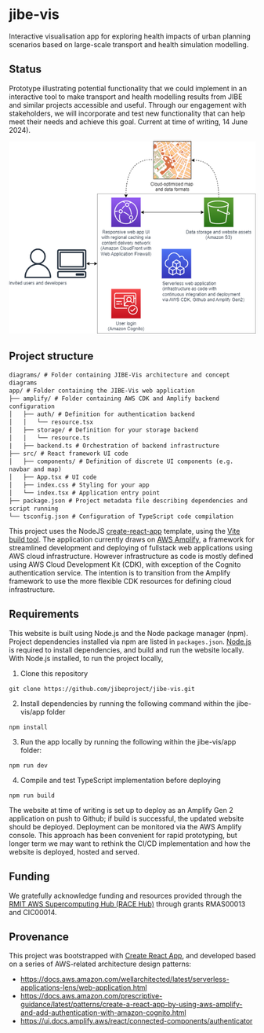 # jibe-vis
Interactive visualisation app for exploring health impacts of urban planning scenarios based on large-scale transport and health simulation modelling.

## Status
Prototype illustrating potential functionality that we could implement in an interactive tool to make transport and health modelling results from JIBE and similar projects accessible and useful. Through our engagement with stakeholders, we will incorporate and test new functionality that can help meet their needs and achieve this goal. Current at time of writing, 14 June 2024).

![Software architecture](diagrams/architecture-status.drawio.png)

## Project structure

```
diagrams/ # Folder containing JIBE-Vis architecture and concept diagrams
app/ # Folder containing the JIBE-Vis web application
├── amplify/ # Folder containing AWS CDK and Amplify backend configuration
│   ├── auth/ # Definition for authentication backend
│   │   └── resource.tsx
│   ├── storage/ # Definition for your storage backend
│   │   └── resource.ts
|   ├── backend.ts # Orchestration of backend infrastructure
├── src/ # React framework UI code
│   ├── components/ # Definition of discrete UI components (e.g. navbar and map)
│   ├── App.tsx # UI code
│   ├── index.css # Styling for your app
│   └── index.tsx # Application entry point
├── package.json # Project metadata file describing dependencies and script running
└── tsconfig.json # Configuration of TypeScript code compilation
```

This project uses the NodeJS [create-react-app](https://create-react-app.dev/) template, using the [Vite build tool](https://vitejs.dev/guide/).  The application currently draws on [AWS Amplify](https://docs.amplify.aws/react/), a framework for streamlined development and deploying of fullstack web applications using AWS cloud infrastructure.  However infrastructure as code is mostly defined using AWS Cloud Development Kit (CDK), with exception of the Cognito authentication service.  The intention is to transition from the Amplify framework to use the more flexible CDK resources for defining cloud infrastructure.

## Requirements
This website is built using Node.js and the Node package manager (npm).  Project dependencies installed via npm are listed in `packages.json`.  [Node.js](https://nodejs.org/en/download) is required to install dependencies, and build and run the website locally.  With Node.js installed, to run the project locally,

1. Clone this repository
```
git clone https://github.com/jibeproject/jibe-vis.git
```

2. Install dependencies by running the following command within the jibe-vis/app folder
```
npm install
```

3. Run the app locally by running the following within the jibe-vis/app folder:
```
npm run dev
```

4. Compile and test TypeScript implementation before deploying
```
npm run build
```

The website at time of writing is set up to deploy as an Amplify Gen 2 application on push to Github; if build is successful, the updated website should be deployed.  Deployment can be monitored via the AWS Amplify console.  This approach has been convenient for rapid prototyping, but longer term we may want to rethink the CI/CD implementation and how the website is deployed, hosted and served.

## Funding
We gratefully acknowledge funding and resources provided through the [RMIT AWS Supercomputing Hub (RACE Hub)](https://www.rmit.edu.au/partner/hubs/race) through grants RMAS00013 and CIC00014. 

## Provenance
This project was bootstrapped with [Create React App](https://create-react-app.dev/), and developed based on a series of AWS-related architecture design patterns:
- https://docs.aws.amazon.com/wellarchitected/latest/serverless-applications-lens/web-application.html
- https://docs.aws.amazon.com/prescriptive-guidance/latest/patterns/create-a-react-app-by-using-aws-amplify-and-add-authentication-with-amazon-cognito.html
- https://ui.docs.amplify.aws/react/connected-components/authenticator


